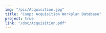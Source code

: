 ```yaml
---
img: "/pic/Acquisition.jpg"
title: "Coop: Acquisition Workplan Database"
project: true
link: "/doc/Acquisition.pdf"
---
```

